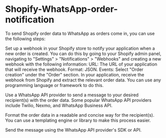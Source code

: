 # Shopify-WhatsApp-order-notification


To send Shopify order data to WhatsApp as orders come in, you can use the following steps:

Set up a webhook in your Shopify store to notify your application when a new order is created. You can do this by going to your Shopify admin panel, navigating to "Settings" > "Notifications" > "Webhooks" and creating a new webhook with the following information:
URL: The URL of your application that will receive the webhook.
Format: JSON.
Events: Select "Order creation" under the "Order" section.
In your application, receive the webhook from Shopify and extract the relevant order data. You can use any programming language or framework to do this.

Use a WhatsApp API provider to send a message to your desired recipient(s) with the order data. Some popular WhatsApp API providers include Twilio, Nexmo, and WhatsApp Business API.

Format the order data in a readable and concise way for the recipient(s). You can use a templating engine or library to make this process easier.

Send the message using the WhatsApp API provider's SDK or API.
